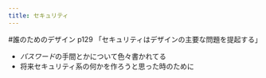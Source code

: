 ```yaml
---
title: セキュリティ
---
```


\#誰のためのデザイン
p129 「セキュリティはデザインの主要な問題を提起する」

* *パスワード*の手間とかについて色々書かれてる
* 将来セキュリティ系の何かを作ろうと思った時のために
